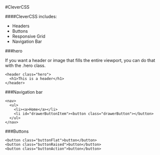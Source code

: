 #CleverCSS

####CleverCSS includes:
* Headers
* Buttons
* Responsive Grid
* Navigation Bar

###hero

If you want a header or image that fills the entire viewport, you can do that with the .hero class.

    <header class="hero">
      <h1>This is a header</h1>
    </header>

###Navigation bar

    <nav>
      <ul>
        <li><a>Home</a></li>
        <li id="drawerButtonItem"><button class="drawerButton"></button>
      </ul>
    </nav>

###Buttons

    <button class="buttonFlat">button</button>
    <button class="buttonRaised">button</button>
    <button class="buttonAction">button</button>
